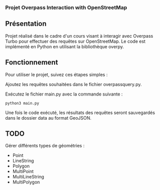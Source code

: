 
### Projet Overpass Interaction with OpenStreetMap
## Présentation
Projet réalisé dans le cadre d'un cours visant à interagir avec Overpass Turbo pour effectuer des requêtes sur OpenStreetMap. Le code est implémenté en Python en utilisant la bibliothèque overpy.

## Fonctionnement
Pour utiliser le projet, suivez ces étapes simples :

Ajoutez les requêtes souhaitées dans le fichier overpassquery.py.

Exécutez le fichier main.py avec la commande suivante :
```console
python3 main.py
```
Une fois le code exécuté, les résultats des requêtes seront sauvegardés dans le dossier data au format GeoJSON.

## TODO
 Gérer différents types de géométries :
 * Point 
 * LineString
 * Polygon
 * MultiPoint
 * MultiLineString
 * MultiPolygon